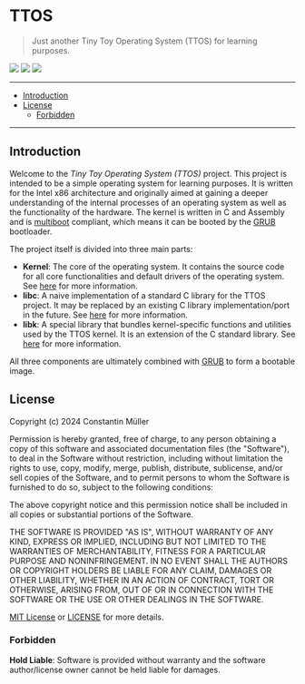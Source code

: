 # TTOS

> Just another Tiny Toy Operating System (TTOS) for learning purposes.

![](https://img.shields.io/badge/C-gray?logo=c)
![](https://img.shields.io/badge/Qemu-orange?logo=qemu&logoColor=white)
![](https://img.shields.io/badge/Intel%20x86-blue?logo=intel)

---

- [Introduction](#introduction)
- [License](#license)
  - [Forbidden](#forbidden)

---

## Introduction

Welcome to the *Tiny Toy Operating System (TTOS)* project. This project is
intended to be a simple operating system for learning purposes. It is written
for the Intel x86 architecture and originally aimed at gaining a deeper
understanding of the internal processes of an operating system as well as the
functionality of the hardware. The kernel is written in C and Assembly and
is [multiboot](https://www.gnu.org/software/grub/manual/multiboot/multiboot.html)
compliant, which means it can be booted by the [GRUB](https://www.gnu.org/software/grub/)
bootloader.

The project itself is divided into three main parts:

- **Kernel**: The core of the operating system. It contains the source code
  for all core functionalities and default drivers of the operating system. See
  [here](kernel/README.md) for more information.
- **libc**: A naive implementation of a standard C library for the TTOS project.
  It may be replaced by an existing C library implementation/port in the future.
  See [here](libc/README.md) for more information.
- **libk**: A special library that bundles kernel-specific functions and utilities
  used by the TTOS kernel. It is an extension of the C standard library.
  See [here](libk/README.md) for more information.

All three components are ultimately combined with [GRUB](https://www.gnu.org/software/grub/)
to form a bootable image.

## License

Copyright (c) 2024 Constantin Müller

Permission is hereby granted, free of charge, to any person obtaining a copy
of this software and associated documentation files (the "Software"), to deal
in the Software without restriction, including without limitation the rights
to use, copy, modify, merge, publish, distribute, sublicense, and/or sell
copies of the Software, and to permit persons to whom the Software is
furnished to do so, subject to the following conditions:

The above copyright notice and this permission notice shall be included in all
copies or substantial portions of the Software.

THE SOFTWARE IS PROVIDED "AS IS", WITHOUT WARRANTY OF ANY KIND, EXPRESS OR
IMPLIED, INCLUDING BUT NOT LIMITED TO THE WARRANTIES OF MERCHANTABILITY,
FITNESS FOR A PARTICULAR PURPOSE AND NONINFRINGEMENT. IN NO EVENT SHALL THE
AUTHORS OR COPYRIGHT HOLDERS BE LIABLE FOR ANY CLAIM, DAMAGES OR OTHER
LIABILITY, WHETHER IN AN ACTION OF CONTRACT, TORT OR OTHERWISE, ARISING FROM,
OUT OF OR IN CONNECTION WITH THE SOFTWARE OR THE USE OR OTHER DEALINGS IN THE
SOFTWARE.

[MIT License](https://opensource.org/licenses/MIT) or [LICENSE](LICENSE) for
more details.

### Forbidden

**Hold Liable**: Software is provided without warranty and the software
author/license owner cannot be held liable for damages.
